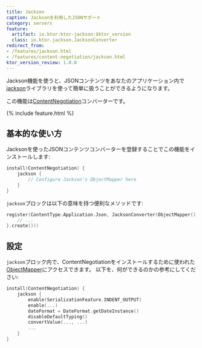 ```yaml
---
title: Jackson
caption: Jacksonを利用したJSONサポート
category: servers
feature:
  artifact: io.ktor:ktor-jackson:$ktor_version
  class: io.ktor.jackson.JacksonConverter
redirect_from:
- /features/jackson.html
- /features/content-negotiation/jackson.html
ktor_version_review: 1.0.0
---
```


Jackson機能を使うと、JSONコンテンツをあなたのアプリケーション内で[jackson](https://github.com/FasterXML/jackson)ライブラリを使って簡単に扱うことができるようになります。

この機能は[ContentNegotiation](/servers/features/content-negotiation.html)コンバーターです。

{% include feature.html %}

## 基本的な使い方

Jacksonを使ったJSONコンテンツコンバーターを登録することでこの機能をインストールします:

```kotlin
install(ContentNegotiation) {
    jackson {
        // Configure Jackson's ObjectMapper here
    }
}
```

`jackson`ブロックは以下の意味を持つ便利なメソッドです:

```kotlin
register(ContentType.Application.Json, JacksonConverter(ObjectMapper().apply {
    // ...
}.create()))
```

## 設定

`jackson`ブロック内で、ContentNegotiationをインストールするために使われた[ObjectMapper](https://fasterxml.github.io/jackson-databind/javadoc/2.9/com/fasterxml/jackson/databind/ObjectMapper.html)にアクセスできます。
以下を、何ができるのかの参考にしてください:

```kotlin
install(ContentNegotiation) {
    jackson {
        enable(SerializationFeature.INDENT_OUTPUT)
        enable(...)
        dateFormat = DateFormat.getDateInstance()
        disableDefaultTyping()
        convertValue(..., ...)
        ...
    }
}
```